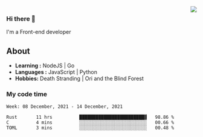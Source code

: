 <img align='right' src="https://github-readme-stats.vercel.app/api?username=strugglebak&show_icons=true">

### Hi there 👋

I'm a Front-end developer

## About

-  **Learning :** NodeJS | Go
-  **Languages :** JavaScript | Python
-  **Hobbies:** Death Stranding | Ori and the Blind Forest

### My code time

<!--START_SECTION:waka-->
```text
Week: 08 December, 2021 - 14 December, 2021

Rust       11 hrs          ████████████████████████▓   98.86 % 
C          4 mins          ░░░░░░░░░░░░░░░░░░░░░░░░░   00.66 % 
TOML       3 mins          ░░░░░░░░░░░░░░░░░░░░░░░░░   00.48 % 
```
<!--END_SECTION:waka-->
